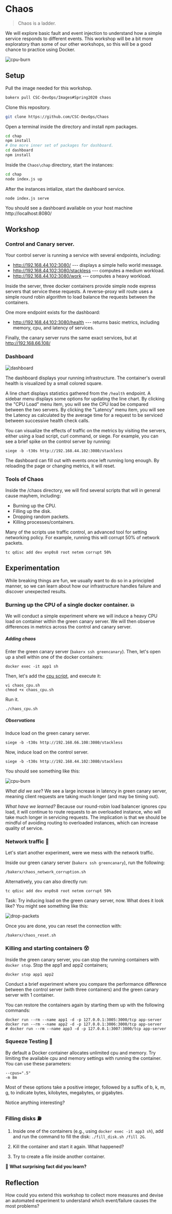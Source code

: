 # Chaos

> Chaos is a ladder.

We will explore basic fault and event injection to understand how a simple service responds to different events. This workshop will be a bit more exploratory than some of our other workshops, so this will be a good chance to practice using Docker.

![cpu-burn](img/cpu-burn.png)

## Setup

Pull the image needed for this workshop.

```bash
bakerx pull CSC-DevOps/Images#Spring2020 chaos
```

Clone this repository.

```bash
git clone https://github.com/CSC-DevOps/Chaos
```

Open a terminal inside the directory and install npm packages.

```bash
cd chap
npm install
# One more inner set of packages for dashboard.
cd dashboard
npm install
```

Inside the `Chaos\chap` directory, start the instances:

```bash
cd chap
node index.js up
```

After the instances intialize, start the dashboard service.

```
node index.js serve
```

You should see a dashboard available on your host machine http://localhost:8080/

## Workshop

### Control and Canary server.

Your control server is running a service with several endpoints, including:

* http://192.168.44.102:3080/ --- displays a simple hello world message.
* http://192.168.44.102:3080/stackless --- computes a medium workload.
* http://192.168.44.102:3080/work --- computes a heavy workload.

Inside the server, three docker containers provide simple node express servers that service these requests.
A reverse-proxy will route uses a simple round robin algorithm to load balance the requests between the containers.

One more endpoint exists for the dashboard:

* http://192.168.44.102:3080/health --- returns basic metrics, including memory, cpu, and latency of services.

Finally, the canary server runs the same exact services, but at http://192.168.66.108/

### Dashboard

![dashboard](img/dashboard.png)

The dashboard displays your running infrastructure.  The container's overall health is visualized by a small colored square. 

A line chart displays statistics gathered from the `/health` endpoint. A sidebar menu displays some options for updating the line chart. By clicking the "CPU Load" menu item, you will see the CPU load be compared between the two servers. By clicking the "Latency" menu item, you will see the Latency as calculated by the average time for a request to be serviced between successive health check calls.

You can visualize the effects of traffic on the metrics by visiting the servers, either using a load script, curl command, or siege. For example, you can see a brief spike on the control server by running:

    siege -b -t30s http://192.168.44.102:3080/stackless

The dashboard can fill out with events once left running long enough. By reloading the page or changing metrics, it will reset.

### Tools of Chaos

Inside the /chaos directory, we will find several scripts that will in general cause mayhem, including:

* Burning up the CPU.
* Filling up the disk.
* Dropping random packets.
* Killing processes/containers.

Many of the scripts use traffic control, an advanced tool for setting networking policy. For example, running this will corrupt 50% of network packets.

    tc qdisc add dev enp0s8 root netem corrupt 50%

## Experimentation

While breaking things are fun, we usually want to do so in a principled manner, so we can learn about how our infrastructure handles failure and discover unexpected results.

### Burning up the CPU of a single docker container. 💥

We will conduct a simple experiment where we will induce a heavy CPU load on container within the green canary server. We will then observe differences in metrics across the control and canary server.

##### Adding chaos

Enter the green canary server (`bakerx ssh greencanary`). Then, let's open up a shell within one of the docker containers:

```
docker exec -it app1 sh
```

Then, let's add the [cpu script](chaos/chaos_cpu.sh), and execute it:

```
vi chaos_cpu.sh
chmod +x chaos_cpu.sh
```

Run it.

```
./chaos_cpu.sh
```

##### Observations

Induce load on the green canary server.

    siege -b -t30s http://192.168.66.108:3080/stackless

Now, induce load on the control server.

    siege -b -t30s http://192.168.44.102:3080/stackless

You should see something like this:

![cpu-burn](img/cpu-burn.png)

*What did we see*? We see a large increase in latency in green canary server, meaning client requests are taking much longer (and may be timing out).

*What have we learned?* Because our round-robin load balancer ignores cpu load, it will continue to route requests to an overloaded instance, who will take much longer in servicing requests. The implication is that we should be mindful of avoiding routing to overloaded instances, which can increase quality of service.


### Network traffic 🚦

Let's start another experiment, were we mess with the network traffic.

Inside our green canary server (`bakerx ssh greencanary`), run the following:

    /bakerx/chaos_network_corruption.sh

Alternatively, you can also directly run:

    tc qdisc add dev enp0s8 root netem corrupt 50%

Task: Try inducing load on the green canary server, now. What does it look like? You might see something like this:

![drop-packets](img/drop-packets.png)

Once you are done, you can reset the connection with:

    /bakerx/chaos_reset.sh


### Killing and starting containers 😵

Inside the green canary server, you can stop the running containers with `docker stop`.
Stop the app1 and app2 containers;

```
docker stop app1 app2
```

Conduct a brief experiment where you compare the performance difference between the control server (with three containers) and the green canary server with 1 container.

You can restore the containers again by starting them up with the following commands:
```
docker run --rm --name app1 -d -p 127.0.0.1:3005:3000/tcp app-server
docker run --rm --name app2 -d -p 127.0.0.1:3006:3000/tcp app-server
# docker run --rm --name app3 -d -p 127.0.0.1:3007:3000/tcp app-server
```

### Squeeze Testing 🔽

By default a Docker container allocates unlimited cpu and memory. Try limiting the available cpu and memory settings with running the container. You can use these parameters:

```
--cpus=".5"
-m 8m
```

Most of these options take a positive integer, followed by a suffix of b, k, m, g, to indicate bytes, kilobytes, megabytes, or gigabytes.

Notice anything interesting?

### Filling disks ⛽

1. Inside one of the containers (e.g., using `docker exec -it app3 sh`), add and run the command to fill the disk: `./fill_disk.sh /fill 2G`.

2. Kill the container and start it again. What happened?

3. Try to create a file inside another container.

🔴 **What surprising fact did you learn?**

## Reflection

How could you extend this workshop to collect more measures and devise an automated experiment to understand which event/failure causes the most problems?
